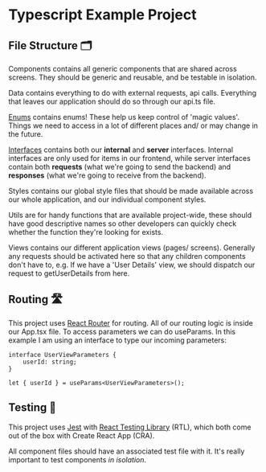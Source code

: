 # Typescript Example Project

## File Structure 🗂️

Components contains all generic components that are shared across screens. They should be generic and reusable, and be testable in isolation.

Data contains everything to do with external requests, api calls. Everything that leaves our application should do so through our api.ts file.

[Enums](https://www.typescriptlang.org/docs/handbook/enums.html) contains enums! These help us keep control of 'magic values'. Things we need to access in a lot of different places and/ or may change in the future.

[Interfaces](https://www.typescriptlang.org/docs/handbook/2/objects.html) contains both our **internal** and **server** interfaces. Internal interfaces are only used for items in our frontend, while server interfaces contain both **requests** (what we're going to send the backend) and **responses** (what we're going to receive from the backend).

Styles contains our global style files that should be made available across our whole application, and our individual component styles.

Utils are for handy functions that are available project-wide, these should have good descriptive names so other developers can quickly check whether the function they're looking for exists.

Views contains our different application views (pages/ screens). Generally any requests should be activated here so that any children components don't have to, e.g. If we have a 'User Details' view, we should dispatch our request to getUserDetails from here.

## Routing 🛣️

This project uses [React Router](https://reactrouter.com/) for routing. All of our routing logic is inside our App.tsx file. To access parameters we can do useParams. In this example I am using an interface to type our incoming parameters:

```
interface UserViewParameters {
	userId: string;
}

let { userId } = useParams<UserViewParameters>();
```

## Testing 🧪

This project uses [Jest](https://jestjs.io/) with [React Testing Library](https://testing-library.com/docs/react-testing-library/intro/) (RTL), which both come out of the box with Create React App (CRA).

All component files should have an associated test file with it. It's really important to test components _in isolation_.
